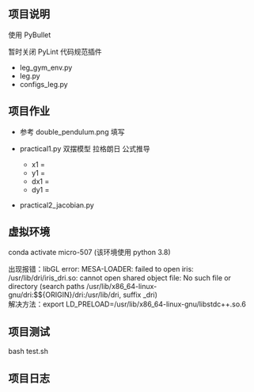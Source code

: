 ## 项目说明

使用 PyBullet  

暂时关闭 PyLint 代码规范插件

- leg_gym_env.py   
- leg.py  
- configs_leg.py

## 项目作业
- 参考 double_pendulum.png 填写
- practical1.py 双摆模型 拉格朗日 公式推导
  - x1 = 
  - y1 = 
  - dx1 = 
  - dy1 = 

- practical2_jacobian.py 

## 虚拟环境

conda activate micro-507 (该环境使用 python 3.8)

出现报错：libGL error: MESA-LOADER: failed to open iris: /usr/lib/dri/iris_dri.so: cannot open shared object file: No such file or directory (search paths /usr/lib/x86_64-linux-gnu/dri:\$${ORIGIN}/dri:/usr/lib/dri, suffix _dri)  
解决方法：export LD_PRELOAD=/usr/lib/x86_64-linux-gnu/libstdc++.so.6  

## 项目测试 
bash test.sh

## 项目日志
